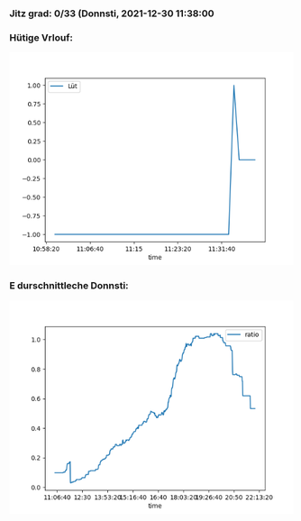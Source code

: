 ### Jitz grad: 0/33 (Donnsti, 2021-12-30 11:38:00

### Hütige Vrlouf:
![Graph](Today.png)

### E durschnittleche Donnsti:
![Graph](Donnsti.png)